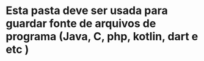 # Esta pasta deve ser usada para guardar fonte de arquivos de programa (Java, C, php, kotlin, dart e etc )
